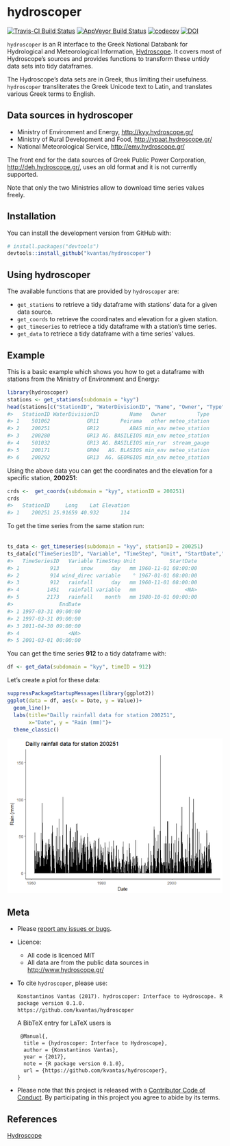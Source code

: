 hydroscoper
================

<!-- README.md is generated from README.Rmd. Please edit that file -->

[![Travis-CI Build
Status](https://travis-ci.org/kvantas/hydroscoper.svg?branch=master)](https://travis-ci.org/kvantas/hydroscoper)
[![AppVeyor Build
Status](https://ci.appveyor.com/api/projects/status/github/kvantas/hydroscoper?branch=master&svg=true)](https://ci.appveyor.com/project/kvantas/hydroscoper)
[![codecov](https://codecov.io/github/kvantas/hydroscoper/branch/master/graphs/badge.svg)](https://codecov.io/gh/kvantas/hydroscoper)
[![DOI](https://zenodo.org/badge/114094911.svg)](https://zenodo.org/badge/latestdoi/114094911)

`hydroscoper` is an R interface to the Greek National Databank for
Hydrological and Meteorological Information,
[Hydroscope](http://www.hydroscope.gr/). It covers most of Hydroscope’s
sources and provides functions to transform these untidy data sets into
tidy dataframes.

The Hydroscope’s data sets are in Greek, thus limiting their usefulness.
`hydroscoper` transliterates the Greek Unicode text to Latin, and
translates various Greek terms to English.

## Data sources in hydroscoper

  - Ministry of Environment and Energy, <http://kyy.hydroscope.gr/>
  - Ministry of Rural Development and Food,
    <http://ypaat.hydroscope.gr/>
  - National Meteorological Service, <http://emy.hydroscope.gr/>

The front end for the data sources of Greek Public Power Corporation,
<http://deh.hydroscope.gr/>, uses an old format and it is not currently
supported.

Note that only the two Ministries allow to download time series values
freely.

## Installation

You can install the development version from GitHub with:

``` r
# install.packages("devtools")
devtools::install_github("kvantas/hydroscoper")
```

## Using hydroscoper

The available functions that are provided by `hydroscoper` are:

  - `get_stations` to retrieve a tidy dataframe with stations’ data for
    a given data source.
  - `get_coords` to retrieve the coordinates and elevation for a given
    station.
  - `get_timeseries` to retriece a tidy dataframe with a station’s time
    series.
  - `get_data` to retriece a tidy dataframe with a time series’ values.

## Example

This is a basic example which shows you how to get a dataframe with
stations from the Ministry of Environment and Energy:

``` r
library(hydroscoper)
stations <- get_stations(subdomain = "kyy")
head(stations[c("StationID", "WaterDivisionID", "Name", "Owner", "Type")])
#>   StationID WaterDivisionID          Name   Owner          Type
#> 1    501062            GR11       Peirama   other meteo_station
#> 2    200251            GR12          ABAS min_env meteo_station
#> 3    200280            GR13 AG. BASILEIOS min_env meteo_station
#> 4    501032            GR13 AG. BASILEIOS min_rur  stream_gauge
#> 5    200171            GR04   AG. BLASIOS min_env meteo_station
#> 6    200292            GR13  AG. GEORGIOS min_env meteo_station
```

Using the above data you can get the coordinates and the elevation for a
specific station, **200251**:

``` r
crds <-  get_coords(subdomain = "kyy", stationID = 200251)
crds
#>   StationID     Long    Lat Elevation
#> 1    200251 25.91659 40.932       114
```

To get the time series from the same station run:

``` r

ts_data <- get_timeseries(subdomain = "kyy", stationID = 200251)
ts_data[c("TimeSeriesID", "Variable", "TimeStep", "Unit", "StartDate","EndDate")]
#>   TimeSeriesID   Variable TimeStep Unit           StartDate
#> 1          913       snow      day   mm 1960-11-01 08:00:00
#> 2          914 wind_direc variable    ° 1967-01-01 08:00:00
#> 3          912   rainfall      day   mm 1960-11-01 08:00:00
#> 4         1451   rainfall variable   mm                <NA>
#> 5         2173   rainfall    month   mm 1980-10-01 00:00:00
#>               EndDate
#> 1 1997-03-31 09:00:00
#> 2 1997-03-31 09:00:00
#> 3 2011-04-30 09:00:00
#> 4                <NA>
#> 5 2001-03-01 00:00:00
```

You can get the time series **912** to a tidy dataframe with:

``` r
df <- get_data(subdomain = "kyy", timeID = 912)
```

Let’s create a plot for these data:

``` r
suppressPackageStartupMessages(library(ggplot2))
ggplot(data = df, aes(x = Date, y = Value))+
  geom_line()+
  labs(title="Dailly rainfall data for station 200251",
       x="Date", y = "Rain (mm)")+
  theme_classic()
```

![](man/figures/README-plot_timeseries-1.png)<!-- -->

## Meta

  - Please [report any issues or
    bugs](https://github.com/kvantas/hydroscoper/issues).

  - Licence:
    
      - All code is licenced MIT
      - All data are from the public data sources in
        <http://www.hydroscope.gr/>

  - To cite `hydroscoper`, please
        use:
    
        Konstantinos Vantas (2017). hydroscoper: Interface to Hydroscope. R package version 0.1.0.
        https://github.com/kvantas/hydroscoper
    
    A BibTeX entry for LaTeX users is
    
    ``` 
     @Manual{,
      title = {hydroscoper: Interface to Hydroscope},
      author = {Konstantinos Vantas},
      year = {2017},
      note = {R package version 0.1.0},
      url = {https://github.com/kvantas/hydroscoper},
    }
    ```

  - Please note that this project is released with a [Contributor Code
    of Conduct](/CONDUCT.md). By participating in this project you agree
    to abide by its terms.

## References

[Hydroscope](http://www.hydroscope.gr/)
